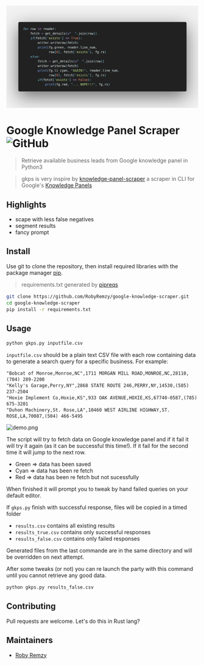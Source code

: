 ![code.png](https://raw.githubusercontent.com/RobyRemzy/google-knowledge-scraper/master/code.png)

# Google Knowledge Panel Scraper ![GitHub][li-badge]

> Retrieve available business leads from Google knowledge panel in Python3

>gkps is very inspire by [knowledge-panel-scraper](https://github.com/jnovak98/knowledge-panel-scraper) a scraper in CLI for Google's [Knowledge Panels](https://support.google.com/knowledgepanel/answer/9163198) 

## Highlights
  - scape with less false negatives
 - segment results
 - fancy prompt

## Install

Use git to clone the repository, then install required libraries with the package manager [pip](https://pip.pypa.io/en/stable/).
>requirements.txt generated by [pipreqs](https://github.com/bndr/pipreqs)

```bash
git clone https://github.com/RobyRemzy/google-knowledge-scraper.git
cd google-knowledge-scraper
pip install -r requirements.txt
```

## Usage
```bash
python gkps.py inputfile.csv
```

`inputfile.csv` should be a plain text CSV file with each row containing data to generate a search query for a specific business.
For example:
```csv
"Bobcat of Monroe,Monroe,NC",1711 MORGAN MILL ROAD,MONROE,NC,28110,(704) 289-2200
"Kelly's Garage,Perry,NY",2868 STATE ROUTE 246,PERRY,NY,14530,(585) 237-2504
"Hoxie Implement Co,Hoxie,KS",933 OAK AVENUE,HOXIE,KS,67740-0587,(785) 675-3201
"Duhon Machinery,St. Rose,LA",10460 WEST AIRLINE HIGHWAY,ST. ROSE,LA,70087,(504) 466-5495
```

![demo.png](https://i.ibb.co/KX1SYz8/Screenshot-from-2019-12-22-09-47-03.png)

The script will try to fetch data on Google knowledge panel and if it fail it will try it again (as it can be successful this time!). If it fail for the second time it will jump to the next row.
  -  Green => data has been saved
  -  Cyan => data has been re fetch
  -  Red => data has been re fetch but not sucessfully

When finished it will prompt you to tweak by hand failed queries on your default editor.

If `gkps.py` finish with successful response, files will be copied in a timed folder 
  - `results.csv` contains all existing results
  - `results_true.csv` contains only successful responses
  - `results_false.csv` contains only failed responses

Generated files from the last commande are in the same directory and will be overridden on next attempt.

After some tweaks (or not) you can re launch the party with this command until you cannot retrieve any good data.

```bash
python gkps.py results_false.csv
```

## Contributing
Pull requests are welcome.
Let's do this in Rust lang?


## Maintainers

- [Roby Remzy][me]


[me]: https://github.com/RobyRemzy
[li-badge]: https://img.shields.io/github/license/RobyRemzy/google-knowledge-scraper